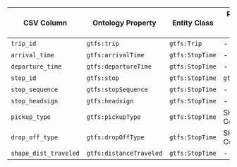 | CSV Column           | Ontology Property     | Entity Class     | Related Entity Class | Subject Generation                            | Join Condition | Datatype              | Function Name       | Function Output                                                                 |
|----------------------|------------------------|------------------|----------------------|------------------------------------------------|----------------|------------------------|----------------------|----------------------------------------------------------------------------------|
| `trip_id`            | `gtfs:trip`            | `gtfs:Trip`      | -                    | `http://vocab.gtfs.org/id/{trip_id}`          | -              | | -                    |                                                               |
| `arrival_time`       | `gtfs:arrivalTime`     | `gtfs:StopTime`  | -                    | Inferred from Trip/Stop combo                  | `gtfs:trip`    | `schema:Time`          | -                    |                                                            |
| `departure_time`     | `gtfs:departureTime`   | `gtfs:StopTime`  | -                    | Inferred from Trip/Stop combo                  | `gtfs:trip`    | `schema:Time`          | -                    |                                                            |
| `stop_id`            | `gtfs:stop`            | `gtfs:StopTime`  | `gtfs:Stop`          | `http://vocab.gtfs.org/id/{stop_id}`          | -              | | -                    |                                                             |
| `stop_sequence`      | `gtfs:stopSequence`    | `gtfs:StopTime`  | -                    | -                                              | `gtfs:trip`    | `xsd:nonNegativeInteger`| -                  |        |
| `stop_headsign`      | `gtfs:headsign`        | `gtfs:StopTime`  | -                    | -                                              | `gtfs:trip`    | `xsd:string` | -                    | Must match pattern: `^([A-Z][a-z])(\s[A-Z][a-z])*$`                             |
| `pickup_type`        | `gtfs:pickupType`      | `gtfs:StopTime`  | SKOS Concept         | SKOS concept URI                               | -              | | `skos_concept_uri`   | `http://transport.linkeddata.es/kos/pickup/{pickup_type}` (slugified concept)   |
| `drop_off_type`      | `gtfs:dropOffType`     | `gtfs:StopTime`  | SKOS Concept         | SKOS concept URI                               | -              | | `skos_concept_uri`   | `http://transport.linkeddata.es/kos/drop-off/{drop_off_type}` (slugified concept)|
| `shape_dist_traveled`| `gtfs:distanceTraveled`| `gtfs:StopTime`  | -                    | -                                              | -              | `gtfs:nonNegativeFloat`| |  |